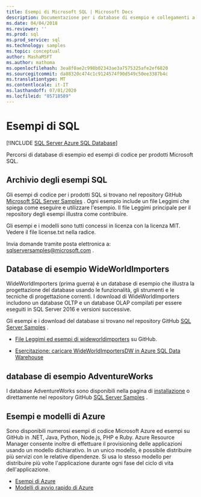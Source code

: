 ```yaml
---
title: Esempi di Microsoft SQL | Microsoft Docs
description: Documentazione per i database di esempio e collegamenti a esempi per i prodotti Microsoft SQL.
ms.date: 04/04/2018
ms.reviewer: ''
ms.prod: sql
ms.prod_service: sql
ms.technology: samples
ms.topic: conceptual
author: MashaMSFT
ms.author: mathoma
ms.openlocfilehash: 3ea8f0ae2c998b02343ae3a7575325afe2ef6820
ms.sourcegitcommit: da88320c474c1c9124574f90d549c50ee3387b4c
ms.translationtype: MT
ms.contentlocale: it-IT
ms.lasthandoff: 07/01/2020
ms.locfileid: "85718589"
---
```

# <a name="sql-samples"></a>Esempi di SQL

[!INCLUDE [SQL Server Azure SQL Database](../includes/appliesto-ss-asdb-asdw-pdw-md.md)]

Percorsi di database di esempio ed esempi di codice per prodotti Microsoft SQL.

## <a name="sql-samples-repository"></a>Archivio degli esempi SQL

Gli esempi di codice per i prodotti SQL si trovano nel repository GitHub [Microsoft SQL Server Samples](https://github.com/microsoft/sql-server-samples) . Ogni esempio include un file Leggimi che spiega come eseguire e utilizzare l'esempio. Il file Leggimi principale per il repository degli esempi illustra come contribuire. 

Gli esempi e i modelli sono tutti concessi in licenza con la licenza MIT. Vedere il file license.txt nella radice.

Invia domande tramite posta elettronica a: sqlserversamples@microsoft.com .


## <a name="wideworldimporters-sample-database"></a>Database di esempio WideWorldImporters

WideWorldImporters (prima guerra) è un database di esempio che illustra la progettazione del database usando le funzionalità, gli strumenti e le tecniche di progettazione correnti. I download di WideWorldImporters includono un database OLTP e un database OLAP compilati per essere eseguiti in SQL Server 2016 e versioni successive. 

Gli esempi e i download del database si trovano nel repository GitHub [SQL Server Samples](https://github.com/Microsoft/sql-server-samples) .


- [File Leggimi ed esempi di wideworldimporters](https://github.com/Microsoft/sql-server-samples/tree/master/samples/databases/wide-world-importers) su GitHub.

- [Esercitazione: caricare WideWorldImportersDW in Azure SQL Data Warehouse](/azure/sql-data-warehouse/load-data-wideworldimportersdw)


## <a name="adventureworks-sample-database"></a>database di esempio AdventureWorks

I database AdventureWorks sono disponibili nella pagina di [installazione](adventureworks-install-configure.md) o direttamente nel repository GitHub [SQL Server Samples](https://github.com/Microsoft/sql-server-samples) . 


## <a name="azure-samples-and-templates"></a>Esempi e modelli di Azure
Sono disponibili numerosi esempi di codice Microsoft Azure ed esempi su GitHub in .NET, Java, Python, Node.js, PHP e Ruby. Azure Resource Manager consente inoltre di effettuare il provisioning delle applicazioni usando un modello dichiarativo. In un unico modello, è possibile distribuire più servizi con le relative dipendenze. Si usa lo stesso modello per distribuire più volte l'applicazione durante ogni fase del ciclo di vita dell'applicazione.

- [Esempi di Azure](https://github.com/Azure-Samples)
- [Modelli di avvio rapido di Azure](https://azure.microsoft.com/resources/templates/)




